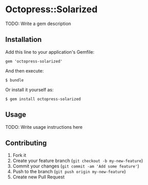 # Octopress::Solarized

TODO: Write a gem description

## Installation

Add this line to your application's Gemfile:

    gem 'octopress-solarized'

And then execute:

    $ bundle

Or install it yourself as:

    $ gem install octopress-solarized

## Usage

TODO: Write usage instructions here

## Contributing

1. Fork it
2. Create your feature branch (`git checkout -b my-new-feature`)
3. Commit your changes (`git commit -am 'Add some feature'`)
4. Push to the branch (`git push origin my-new-feature`)
5. Create new Pull Request
